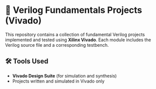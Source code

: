 # 🔧 Verilog Fundamentals Projects (Vivado)

This repository contains a collection of fundamental Verilog projects implemented and tested using **Xilinx Vivado**. Each module includes the Verilog source file and a corresponding testbench.

## 🛠 Tools Used

- **Vivado Design Suite** (for simulation and synthesis)
- Projects written and simulated in Vivado only
